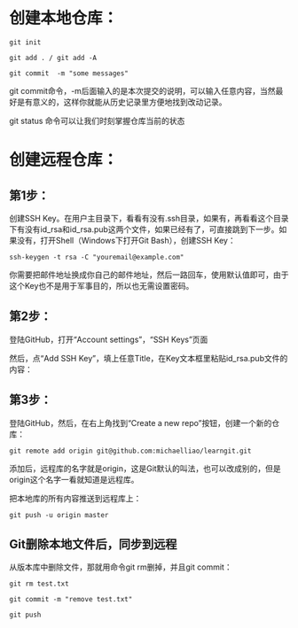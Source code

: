# 创建本地仓库：

```
git init  
```
```
git add . / git add -A
```
```
git commit  -m "some messages"
```
git commit命令，-m后面输入的是本次提交的说明，可以输入任意内容，当然最好是有意义的，这样你就能从历史记录里方便地找到改动记录。

git status 命令可以让我们时刻掌握仓库当前的状态

# 创建远程仓库：

## 第1步：
创建SSH Key。在用户主目录下，看看有没有.ssh目录，如果有，再看看这个目录下有没有id_rsa和id_rsa.pub这两个文件，如果已经有了，可直接跳到下一步。如果没有，打开Shell（Windows下打开Git Bash），创建SSH Key：
```
ssh-keygen -t rsa -C "youremail@example.com"
```
你需要把邮件地址换成你自己的邮件地址，然后一路回车，使用默认值即可，由于这个Key也不是用于军事目的，所以也无需设置密码。

## 第2步：
登陆GitHub，打开“Account settings”，“SSH Keys”页面

然后，点“Add SSH Key”，填上任意Title，在Key文本框里粘贴id_rsa.pub文件的内容：


## 第3步：
登陆GitHub，然后，在右上角找到“Create a new repo”按钮，创建一个新的仓库：
```
git remote add origin git@github.com:michaelliao/learngit.git
```

添加后，远程库的名字就是origin，这是Git默认的叫法，也可以改成别的，但是origin这个名字一看就知道是远程库。

把本地库的所有内容推送到远程库上：
```
git push -u origin master
```
## Git删除本地文件后，同步到远程
从版本库中删除文件，那就用命令git rm删掉，并且git commit：
```
git rm test.txt
```
```
git commit -m "remove test.txt"
```
```
git push
```



